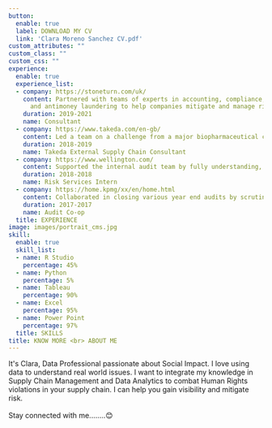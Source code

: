 ```yaml
---
button:
  enable: true
  label: DOWNLOAD MY CV
  link: 'Clara Moreno Sanchez CV.pdf'
custom_attributes: ""
custom_class: ""
custom_css: ""
experience:
  enable: true
  experience_list:
  - company: https://stoneturn.com/uk/
    content: Partnered with teams of experts in accounting, compliance, corporate fraud
      and antimoney laundering to help companies mitigate and manage risks in their operations.
    duration: 2019-2021
    name: Consultant
  - company: https://www.takeda.com/en-gb/
    content: Led a team on a challenge from a major biopharmaceutical company to determine the feasibility of a vertically integrated supply chain for human plasma products (PDMPs) that would provide a stable, and much needed, supply to emerging markets while maintaining a specific return on investment.
    duration: 2018-2019
    name: Takeda External Supply Chain Consultant
  - company: https://www.wellington.com/
    content: Supported the internal audit team by fully understanding, and taking part in, testing of controls. Working an a Third-Party Risk team consolidating third party relationship owners to later perform due diligence on critical third-party vendors.
    duration: 2018-2018
    name: Risk Services Intern
  - company: https://home.kpmg/xx/en/home.html
    content: Collaborated in closing various year end audits by scrutinizing financial statement and flagging material differences. 
    duration: 2017-2017
    name: Audit Co-op
  title: EXPERIENCE
image: images/portrait_cms.jpg
skill:
  enable: true
  skill_list:
  - name: R Studio
    percentage: 45%
  - name: Python
    percentage: 5%
  - name: Tableau
    percentage: 90%
  - name: Excel
    percentage: 95%
  - name: Power Point
    percentage: 97%   
  title: SKILLS
title: KNOW MORE <br> ABOUT ME
---
```


It's Clara, Data Professional passionate about Social Impact. I love using data to understand real world issues. I want to integrate my knowledge in Supply Chain Management and Data Analytics to combat Human Rights violations in your supply chain. I can help you gain visibility and mitigate risk.<br> <br> Stay connected with me........😊